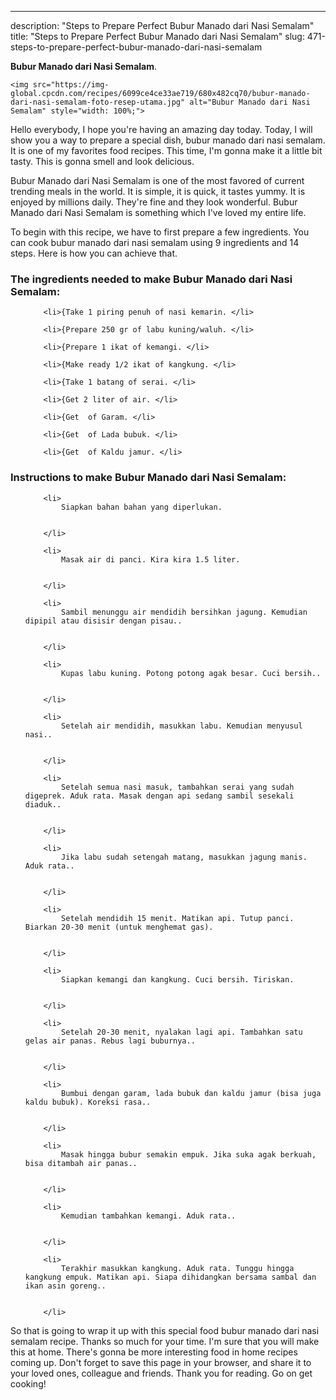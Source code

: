 ---
description: "Steps to Prepare Perfect Bubur Manado dari Nasi Semalam"
title: "Steps to Prepare Perfect Bubur Manado dari Nasi Semalam"
slug: 471-steps-to-prepare-perfect-bubur-manado-dari-nasi-semalam

<p>
	<strong>Bubur Manado dari Nasi Semalam</strong>. 
	
</p>
<p>
	
	<img src="https://img-global.cpcdn.com/recipes/6099ce4ce33ae719/680x482cq70/bubur-manado-dari-nasi-semalam-foto-resep-utama.jpg" alt="Bubur Manado dari Nasi Semalam" style="width: 100%;">
	
	
</p>
<p>
	Hello everybody, I hope you're having an amazing day today. Today, I will show you a way to prepare a special dish, bubur manado dari nasi semalam. It is one of my favorites food recipes. This time, I'm gonna make it a little bit tasty. This is gonna smell and look delicious.
</p>
	
<p>
	
</p>
<p>
	Bubur Manado dari Nasi Semalam is one of the most favored of current trending meals in the world. It is simple, it is quick, it tastes yummy. It is enjoyed by millions daily. They're fine and they look wonderful. Bubur Manado dari Nasi Semalam is something which I've loved my entire life.
</p>

<p>
To begin with this recipe, we have to first prepare a few ingredients. You can cook bubur manado dari nasi semalam using 9 ingredients and 14 steps. Here is how you can achieve that.
</p>

<h3>The ingredients needed to make Bubur Manado dari Nasi Semalam:</h3>

<ol>
	
		<li>{Take 1 piring penuh of nasi kemarin. </li>
	
		<li>{Prepare 250 gr of labu kuning/waluh. </li>
	
		<li>{Prepare 1 ikat of kemangi. </li>
	
		<li>{Make ready 1/2 ikat of kangkung. </li>
	
		<li>{Take 1 batang of serai. </li>
	
		<li>{Get 2 liter of air. </li>
	
		<li>{Get  of Garam. </li>
	
		<li>{Get  of Lada bubuk. </li>
	
		<li>{Get  of Kaldu jamur. </li>
	
</ol>
<p>
	
</p>

<h3>Instructions to make Bubur Manado dari Nasi Semalam:</h3>

<ol>
	
		<li>
			Siapkan bahan bahan yang diperlukan.
			
			
		</li>
	
		<li>
			Masak air di panci. Kira kira 1.5 liter.
			
			
		</li>
	
		<li>
			Sambil menunggu air mendidih bersihkan jagung. Kemudian dipipil atau disisir dengan pisau..
			
			
		</li>
	
		<li>
			Kupas labu kuning. Potong potong agak besar. Cuci bersih..
			
			
		</li>
	
		<li>
			Setelah air mendidih, masukkan labu. Kemudian menyusul nasi..
			
			
		</li>
	
		<li>
			Setelah semua nasi masuk, tambahkan serai yang sudah digeprek. Aduk rata. Masak dengan api sedang sambil sesekali diaduk..
			
			
		</li>
	
		<li>
			Jika labu sudah setengah matang, masukkan jagung manis. Aduk rata..
			
			
		</li>
	
		<li>
			Setelah mendidih 15 menit. Matikan api. Tutup panci. Biarkan 20-30 menit (untuk menghemat gas).
			
			
		</li>
	
		<li>
			Siapkan kemangi dan kangkung. Cuci bersih. Tiriskan.
			
			
		</li>
	
		<li>
			Setelah 20-30 menit, nyalakan lagi api. Tambahkan satu gelas air panas. Rebus lagi buburnya..
			
			
		</li>
	
		<li>
			Bumbui dengan garam, lada bubuk dan kaldu jamur (bisa juga kaldu bubuk). Koreksi rasa..
			
			
		</li>
	
		<li>
			Masak hingga bubur semakin empuk. Jika suka agak berkuah, bisa ditambah air panas..
			
			
		</li>
	
		<li>
			Kemudian tambahkan kemangi. Aduk rata..
			
			
		</li>
	
		<li>
			Terakhir masukkan kangkung. Aduk rata. Tunggu hingga kangkung empuk. Matikan api. Siapa dihidangkan bersama sambal dan ikan asin goreng..
			
			
		</li>
	
</ol>

<p>
	
</p>

<p>
	So that is going to wrap it up with this special food bubur manado dari nasi semalam recipe. Thanks so much for your time. I'm sure that you will make this at home. There's gonna be more interesting food in home recipes coming up. Don't forget to save this page in your browser, and share it to your loved ones, colleague and friends. Thank you for reading. Go on get cooking!
</p>
